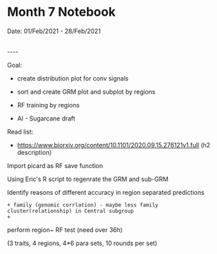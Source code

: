 Month 7 Notebook
====

Date: 01/Feb/2021 - 28/Feb/2021

<br>
----



Goal:

+ create distribution plot for conv signals

+ sort and create GRM plot and subplot by regions

+ RF training by regions
+ AI - Sugarcane draft

Read list:
+ https://www.biorxiv.org/content/10.1101/2020.09.15.276121v1.full (h2 description)


Import picard as RF save function 

Using Eric's R script to regenrate the GRM and sub-GRM

Identify reasons of different accuracy in region separated predictions 

	+ family (genomic corrlation) - maybe less family cluster(relationship) in Central subgroup
	+ 

perform region~ RF test (need over 36h)

(3 traits, 4 regions, 4*6 para sets, 10 rounds per set)
